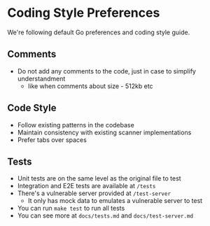 # Coding Style Preferences

We're following default Go preferences and coding style guide.

## Comments
- Do not add any comments to the code, just in case to simplify understandment 
  - like when comments about size - 512kb etc

## Code Style
- Follow existing patterns in the codebase
- Maintain consistency with existing scanner implementations
- Prefer tabs over spaces

## Tests
- Unit tests are on the same level as the original file to test
- Integration and E2E tests are available at `/tests`
- There's a vulnerable server provided at `/test-server`
  - It only has mock data to emulates a vulnerable server to test
- You can run `make test` to run all tests
- You can see more at `docs/tests.md` and `docs/test-server.md`
